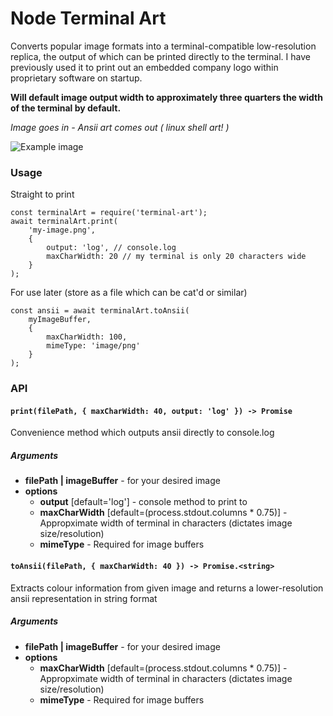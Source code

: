 # Node Terminal Art #

Converts popular image formats into a terminal-compatible low-resolution replica, the output of which can be printed directly to the terminal. I have previously used it to print out an embedded company logo within proprietary software on startup.

**Will default image output width to approximately three quarters the width of the terminal by default.**

*Image goes in - Ansii art comes out ( linux shell art! )*

![Example image](docs/example.png)

### Usage ###
Straight to print

    const terminalArt = require('terminal-art');
    await terminalArt.print(
        'my-image.png',
        {
            output: 'log', // console.log
            maxCharWidth: 20 // my terminal is only 20 characters wide
        }
    );

For use later (store as a file which can be cat'd or similar)

    const ansii = await terminalArt.toAnsii(
        myImageBuffer,
        {
            maxCharWidth: 100,
            mimeType: 'image/png'
        }
    );

### API ###

#### `print(filePath, { maxCharWidth: 40, output: 'log' }) -> Promise`
Convenience method which outputs ansii directly to console.log
##### Arguments
 - **filePath | imageBuffer** - for your desired image
 - **options**
    - **output** [default='log'] - console method to print to
    - **maxCharWidth** [default=(process.stdout.columns * 0.75)] - Appropximate width of terminal in characters (dictates image size/resolution)
    - **mimeType** - Required for image buffers

#### `toAnsii(filePath, { maxCharWidth: 40 }) -> Promise.<string>`
Extracts colour information from given image and returns a lower-resolution ansii representation in string format
##### Arguments
 - **filePath | imageBuffer** - for your desired image
 - **options**
    - **maxCharWidth** [default=(process.stdout.columns * 0.75)] - Appropximate width of terminal in characters (dictates image size/resolution)
    - **mimeType** - Required for image buffers
